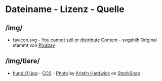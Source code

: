 # Dateiname - Lizenz - Quelle

## /img/
- [favicon.svg](img/favicon.svg) - [You cannot sell or distribute Content](https://pixabay.com/service/license-summary/) - [svgshilh](https://svgsilh.com/de/image/1314467.html) Original stammt von [Pixabay](https://pixabay.com/illustrations/silhouette-imprint-paw-foot-track-1314467/)

## /img/tiere/
- [hund_01.jpg](img/tiere/hund_01.jpg) - [CC0](https://stocksnap.io/license#main) - <a href="https://stocksnap.io/photo/dog-man-XNZ2GDUSIX">Photo</a> by <a href="https://stocksnap.io/author/kristinhardwick">Kristin Hardwick</a> on <a href="https://stocksnap.io">StockSnap</a>
